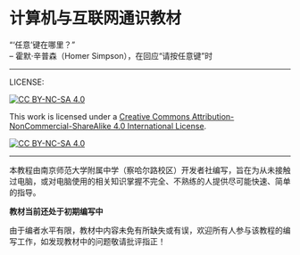 # 计算机与互联网通识教材

“‘任意’键在哪里？”    
– 霍默·辛普森（Homer Simpson），在回应“请按任意键”时

-----

LICENSE:

[![CC BY-NC-SA 4.0][cc-by-nc-sa-shield]][cc-by-nc-sa]

This work is licensed under a
[Creative Commons Attribution-NonCommercial-ShareAlike 4.0 International License][cc-by-nc-sa].

[![CC BY-NC-SA 4.0][cc-by-nc-sa-image]][cc-by-nc-sa]

[cc-by-nc-sa]: http://creativecommons.org/licenses/by-nc-sa/4.0/
[cc-by-nc-sa-image]: https://licensebuttons.net/l/by-nc-sa/4.0/88x31.png
[cc-by-nc-sa-shield]: https://img.shields.io/badge/License-CC%20BY--NC--SA%204.0-lightgrey.svg

-----

本教程由南京师范大学附属中学（察哈尔路校区）开发者社编写，旨在为从未接触过电脑，或对电脑使用的相关知识掌握不完全、不熟练的人提供尽可能快速、简单的指导。

**教材当前还处于初期编写中**

由于编者水平有限，教材中内容未免有所缺失或有误，欢迎所有人参与该教程的编写工作，如发现教材中的问题敬请批评指正！
